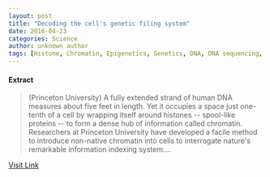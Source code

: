 ```yaml
---
layout: post
title: "Decoding the cell's genetic filing system"
date: 2016-04-23
categories: Science
author: unknown author
tags: [Histone, Chromatin, Epigenetics, Genetics, DNA, DNA sequencing, Intein, Nucleosome, Protein, Gene, Chromatin immunoprecipitation, Molecular biology, Biology, Life sciences, Biotechnology, Biochemistry, Cell biology, Organisms, Macromolecules, Chemistry, Structural biology]
---
```





#### Extract
>(Princeton  University) A fully extended strand of human DNA measures about five feet in length. Yet it occupies a space just one-tenth of a cell by wrapping itself around histones -- spool-like proteins -- to form a dense hub of information called chromatin. Researchers at Princeton University have developed a facile method to introduce non-native chromatin into cells to interrogate nature's remarkable information indexing system....



[Visit Link](http://www.eurekalert.org/pub_releases/2015-04/pu-dtc042215.php)


